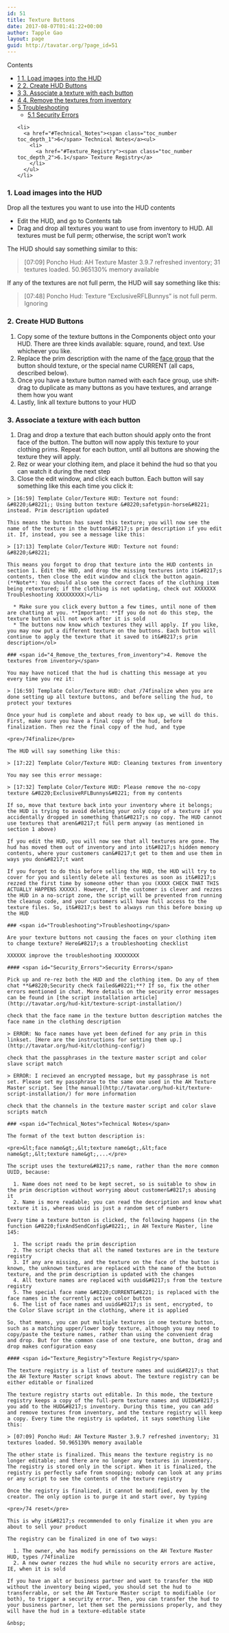 ```yaml
---
id: 51
title: Texture Buttons
date: 2017-08-07T01:41:22+00:00
author: Tapple Gao
layout: page
guid: http://tavatar.org/?page_id=51
---
```

<div id="toc_container" class="no_bullets">
  <p class="toc_title">
    Contents
  </p>
  
  <ul class="toc_list">
    <li>
      <a href="#1_Load_images_into_the_HUD"><span class="toc_number toc_depth_1">1</span> 1. Load images into the HUD</a>
    </li>
    <li>
      <a href="#2_Create_HUD_Buttons"><span class="toc_number toc_depth_1">2</span> 2. Create HUD Buttons</a>
    </li>
    <li>
      <a href="#3_Associate_a_texture_with_each_button"><span class="toc_number toc_depth_1">3</span> 3. Associate a texture with each button</a>
    </li>
    <li>
      <a href="#4_Remove_the_textures_from_inventory"><span class="toc_number toc_depth_1">4</span> 4. Remove the textures from inventory</a>
    </li>
    <li>
      <a href="#Troubleshooting"><span class="toc_number toc_depth_1">5</span> Troubleshooting</a><ul>
        <li>
          <a href="#Security_Errors"><span class="toc_number toc_depth_2">5.1</span> Security Errors</a>
        </li>
      </ul>
    </li>
    
    <li>
      <a href="#Technical_Notes"><span class="toc_number toc_depth_1">6</span> Technical Notes</a><ul>
        <li>
          <a href="#Texture_Registry"><span class="toc_number toc_depth_2">6.1</span> Texture Registry</a>
        </li>
      </ul>
    </li>
  </ul>
</div>

### <span id="1_Load_images_into_the_HUD">1. Load images into the HUD</span>

Drop all the textures you want to use into the HUD contents

  * Edit the HUD, and go to Contents tab
  * Drag and drop all textures you want to use from inventory to HUD. All textures must be full perm; otherwise, the script won&#8217;t work

The HUD should say something similar to this:

> [07:09] Poncho Hud: AH Texture Master 3.9.7 refreshed inventory; 31 textures loaded. 50.965130% memory available

If any of the textures are not full perm, the HUD will say something like this:

> [07:48] Poncho Hud: Texture &#8220;ExclusiveRFLBunnys&#8221; is not full perm. Ignoring

### <span id="2_Create_HUD_Buttons">2. Create HUD Buttons</span>

  1. Copy some of the texture buttons in the Components object onto your HUD. There are three kinds available: square, round, and text. Use whichever you like.
  2. Replace the prim description with the name of the [face group](http://tavatar.org/hud-kit/clothing-config/) that the button should texture, or the special name CURRENT (all caps, described below).
  3. Once you have a texture button named with each face group, use shift-drag to duplicate as many buttons as you have textures, and arrange them how you want
  4. Lastly, link all texture buttons to your HUD

### <span id="3_Associate_a_texture_with_each_button">3. Associate a texture with each button</span>

  1. Drag and drop a texture that each button should apply onto the front face of the button. The button will now apply this texture to your clothing prims. Repeat for each button, until all buttons are showing the texture they will apply.
  2. Rez or wear your clothing item, and place it behind the hud so that you can watch it during the next step
  3. Close the edit window, and click each button. Each button will say something like this each time you click it:
  
    > [16:59] Template Color/Texture HUD: Texture not found: &#8220;&#8221;; Using button texture &#8220;safetypin-horse&#8221; instead. Prim description updated
    
    This means the button has saved this texture; you will now see the name of the texture in the button&#8217;s prim description if you edit it. If, instead, you see a message like this:
    
    > [17:13] Template Color/Texture HUD: Texture not found: &#8220;&#8221;
    
    This means you forgot to drop that texture into the HUD contents in section 1. Edit the HUD, and drop the missing textures into it&#8217;s contents, then close the edit window and click the button again. (**Note**: You should also see the correct faces of the clothing item being retextured; if the clothing is not updating, check out XXXXXXX Troubleshooting XXXXXXXXX)</li> 
    
      * Make sure you click every button a few times, until none of them are chatting at you. **Important: **If you do not do this step, the texture button will not work after it is sold
      * The buttons now know which textures they will apply. If you like, you may now put a different texture on the buttons. Each button will continue to apply the texture that it saved to it&#8217;s prim description</ol> 
    
    ### <span id="4_Remove_the_textures_from_inventory">4. Remove the textures from inventory</span>
    
    You may have noticed that the hud is chatting this message at you every time you rez it:
    
    > [16:59] Template Color/Texture HUD: chat /74finalize when you are done setting up all texture buttons, and before selling the hud, to protect your textures
    
    Once your hud is complete and about ready to box up, we will do this. First, make sure you have a final copy of the hud, before finalization. Then rez the final copy of the hud, and type
    
    <pre>/74finalize</pre>
    
    The HUD will say something like this:
    
    > [17:22] Template Color/Texture HUD: Cleaning textures from inventory
    
    You may see this error message:
    
    > [17:32] Template Color/Texture HUD: Please remove the no-copy texture &#8220;ExclusiveRFLBunnys&#8221; from my contents
    
    If so, move that texture back into your inventory where it belongs; the HUD is trying to avoid deleting your only copy of a texture if you accidentally dropped in something that&#8217;s no copy. The HUD cannot use textures that aren&#8217;t full perm anyway (as mentioned in section 1 above)
    
    If you edit the HUD, you will now see that all textures are gone. The hud has moved them out of inventory and into it&#8217;s hidden memory contents, where your customers can&#8217;t get to them and use them in ways you don&#8217;t want
    
    If you forget to do this before selling the HUD, the HUD will try to cover for you and silently delete all textures as soon as it&#8217;s rezzed the first time by someone other than you (XXXX CHECK THAT THIS ACTUALLY HAPPENS XXXXX). However, If the customer is clever and rezzes the HUD in a no-script zone, the script will be prevented from running the cleanup code, and your customers will have full access to the texture files. So, it&#8217;s best to always run this before boxing up the HUD
    
    ### <span id="Troubleshooting">Troubleshooting</span>
    
    Are your texture buttons not causing the faces on your clothing item to change texture? Here&#8217;s a troubleshooting checklist
    
    XXXXXX improve the troubleshooting XXXXXXXX
    
    #### <span id="Security_Errors">Security Errors</span>
    
    Pick up and re-rez both the HUD and the clothing item. Do any of them chat **&#8220;Security check failed&#8221;**? If so, fix the other errors mentioned in chat. More details on the security error messages can be found in [the script installation article](http://tavatar.org/hud-kit/texture-script-installation/)
    
    check that the face name in the texture button description matches the face name in the clothing description
    
    > ERROR: No face names have yet been defined for any prim in this linkset. [Here are the instructions for setting them up.](http://tavatar.org/hud-kit/clothing-config/)
    
    check that the passphrases in the texture master script and color slave script match
    
    > ERROR: I recieved an encrypted message, but my passphrase is not set. Please set my passphrase to the same one used in the AH Texture Master script. See [the manual](http://tavatar.org/hud-kit/texture-script-installation/) for more information
    
    check that the channels in the texture master script and color slave scripts match
    
    ### <span id="Technical_Notes">Technical Notes</span>
    
    The format of the text button description is:
    
    <pre>&lt;face name&gt;,&lt;texture name&gt;,&lt;face name&gt;,&lt;texture name&gt;,...</pre>
    
    The script uses the texture&#8217;s name, rather than the more common UUID, because:
    
      1. Name does not need to be kept secret, so is suitable to show in the prim description without worrying about customer&#8217;s abusing it
      2. Name is more readable; you can read the description and know what texture it is, whereas uuid is just a random set of numbers
    
    Every time a texture button is clicked, the following happens (in the function &#8220;fixAndSendConfig&#8221;, in AH Texture Master, line 145:
    
      1. The script reads the prim description
      2. The script checks that all the named textures are in the texture registry
      3. If any are missing, and the texture on the face of the button is known, the unknown textures are replaced with the name of the button texture, and the prim description is updated with the changes
      4. All texture names are replaced with uuid&#8217;s from the texture registry
      5. The special face name &#8220;CURRENT&#8221; is replaced with the face names in the currently active color button
      6. The list of face names and uuid&#8217;s is sent, encrypted, to the Color Slave script in the clothing, where it is applied
    
    So, that means, you can put multiple textures in one texture button, such as a matching upper/lower body texture, although you may need to copy/paste the texture names, rather than using the convenient drag and drop. But for the common case of one texture, one button, drag and drop makes configuration easy
    
    #### <span id="Texture_Registry">Texture Registry</span>
    
    The texture registry is a list of texture names and uuid&#8217;s that the AH Texture Master script knows about. The texture registry can be either editable or finalized
    
    The texture registry starts out editable. In this mode, the texture registry keeps a copy of the full-perm texture names and UUID&#8217;s you add to the HUD&#8217;s inventory. During this time, you can add and remove textures from inventory, and the texture registry will keep a copy. Every time the registry is updated, it says something like this:
    
    > [07:09] Poncho Hud: AH Texture Master 3.9.7 refreshed inventory; 31 textures loaded. 50.965130% memory available
    
    The other state is finalized. This means the texture registry is no longer editable; and there are no longer any textures in inventory. The registry is stored only in the script. When it is finalized, the registry is perfectly safe from snooping; nobody can look at any prims or any script to see the contents of the texture registry
    
    Once the registry is finalized, it cannot be modified, even by the creator. The only option is to purge it and start over, by typing
    
    <pre>/74 reset</pre>
    
    This is why it&#8217;s recommended to only finalize it when you are about to sell your product
    
    The registry can be finalized in one of two ways:
    
      1. The owner, who has modify permissions on the AH Texture Master HUD, types /74finalize
      2. A new owner rezzes the hud while no security errors are active, IE, when it is sold
    
    If you have an alt or business partner and want to transfer the HUD without the inventory being wiped, you should set the hud to transferrable, or set the AH Texture Master script to modifiable (or both), to trigger a security error. Then, you can transfer the hud to your business partner, let them set the permissions properly, and they will have the hud in a texture-editable state
    
    &nbsp;